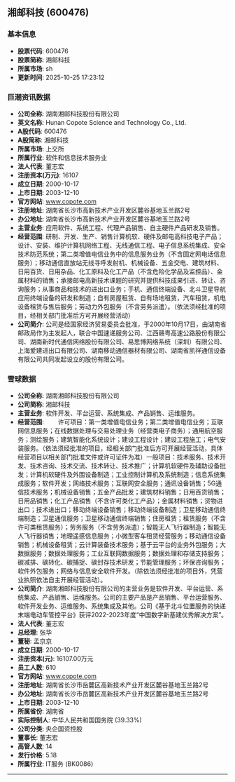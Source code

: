 ## 湘邮科技 (600476)

### 基本信息

- **股票代码**: 600476
- **股票简称**: 湘邮科技
- **所属市场**: sh
- **更新时间**: 2025-10-25 17:23:12

### 巨潮资讯数据

- **公司全称**: 湖南湘邮科技股份有限公司
- **英文名称**: Hunan Copote Science and Technology Co., Ltd.
- **A股代码**: 600476
- **A股简称**: 湘邮科技
- **所属市场**: 上交所
- **所属行业**: 软件和信息技术服务业
- **法人代表**: 董志宏
- **注册资本(万元)**: 16107
- **成立日期**: 2000-10-17
- **上市日期**: 2003-12-10
- **官方网站**: www.copote.com
- **注册地址**: 湖南省长沙市高新技术产业开发区麓谷基地玉兰路2号
- **办公地址**: 湖南省长沙市高新技术产业开发区麓谷基地玉兰路2号
- **主营业务**: 应用软件、系统工程、代理产品销售、自主硬件产品研发及销售。
- **经营范围**: 研制、开发、生产、销售计算机软、硬件及邮电高科技电子产品；设计、安装、维护计算机网络工程、无线通信工程、电子信息系统集成、安全技术防范系统；第二类增值电信业务中的信息服务业务（不含固定网电话信息服务）；移动通信直放站无线寻呼发射机、机械设备、五金交电、建筑材料、日用百货、日用杂品、化工原料及化工产品（不含危险化学品及监控品）、金属材料的销售；承接邮电高新技术课题的研究并提供科技成果引进、转让、咨询服务；从事商品和技术的进出口业务；手机、通信终端设备、北斗卫星导航应用终端设备的研发和制造；自有房屋租赁、自有场地租赁，汽车租赁，机电设备租赁与售后服务；劳动力外包服务（不含劳务派遣）。（依法须经批准的项目，经相关部门批准后方可开展经营活动）
- **公司简介**: 公司是经国家经济贸易委员会批准，于2000年10月17日，由湖南省邮政局作为主发起人，联合中国速递服务公司、江西赣粤高速公路股份有限公司、湖南新时代通信网络股份有限公司、易思博网络系统（深圳）有限公司、上海爱建进出口有限公司、湖南移动通信器材有限公司、湖南省凯祥通信设备有限公司共同发起设立的股份有限公司。

### 雪球数据

- **公司全称**: 湖南湘邮科技股份有限公司
- **公司简称**: 湘邮科技
- **主营业务**: 软件开发、平台运营、系统集成、产品销售、运维服务。
- **经营范围**: 　　许可项目：第一类增值电信业务；第二类增值电信业务；互联网信息服务；在线数据处理与交易处理业务（经营类电子商务）；通用航空服务；测绘服务；建筑智能化系统设计；建设工程设计；建设工程施工；电气安装服务。（依法须经批准的项目，经相关部门批准后方可开展经营活动，具体经营项目以相关部门批准文件或许可证件为准）一般项目：技术服务、技术开发、技术咨询、技术交流、技术转让、技术推广；计算机软硬件及辅助设备批发；计算机软硬件及外围设备制造；工业控制计算机及系统制造；信息系统集成服务；软件开发；网络技术服务；互联网安全服务；通讯设备销售；5G通信技术服务；机械设备销售；五金产品批发；建筑材料销售；日用百货销售；日用品销售；化工产品销售（不含许可类化工产品）；金属材料销售；货物进出口；技术进出口；移动终端设备销售；移动终端设备制造；卫星移动通信终端制造；卫星通信服务；卫星移动通信终端销售；住房租赁；租赁服务（不含许可类租赁服务）；劳务服务（不含劳务派遣）；智能无人飞行器制造；智能无人飞行器销售；地理遥感信息服务；小微型客车租赁经营服务；移动通信设备销售；机械设备租赁；云计算装备技术服务；基于云平台的业务外包服务；大数据服务；数据处理服务；工业互联网数据服务；数据处理和存储支持服务；碳减排、碳转化、碳捕捉、碳封存技术研发；节能管理服务；环保咨询服务；软件外包服务；网络与信息安全软件开发。（除依法须经批准的项目外，凭营业执照依法自主开展经营活动）。
- **公司简介**: 湖南湘邮科技股份有限公司的主营业务是软件开发、平台运营、系统集成、产品销售、运维服务。公司的主要产品是产品销售、平台运营服务、软件开发业务、运维服务、系统集成及其他。公司《基于北斗位置服务的快递末端电动车管控平台》获评2022-2023年度“中国数字新基建优秀解决方案”。
- **法人代表**: 董志宏
- **总经理**: 张华
- **董秘**: 孟京京
- **成立日期**: 2000-10-17
- **注册资本(元)**: 16107.00万元
- **员工人数**: 610
- **官方网站**: www.copote.com
- **注册地址**: 湖南省长沙市岳麓区高新技术产业开发区麓谷基地玉兰路2号
- **办公地址**: 湖南省长沙市岳麓区高新技术产业开发区麓谷基地玉兰路2号
- **上市日期**: 2003-12-10
- **所属省份**: 湖南省
- **实际控制人**: 中华人民共和国国务院 (39.33%)
- **公司分类**: 央企国资控股
- **董事长**: 董志宏
- **高管人数**: 14
- **发行价格**: 5.18
- **所属行业**: IT服务 (BK0086)

---